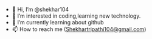 - 👋 Hi, I’m @shekhar104
- 👀 I’m interested in coding,learning new technology.
- 🌱 I’m currently learning about github
- 📫 How to reach me (Shekhartripathi104@gmail.com)


<!---
shekhar104/shekhar104 is a ✨ special ✨ repository because its `README.md` (this file) appears on your GitHub profile.
You can click the Preview link to take a look at your changes.
--->
